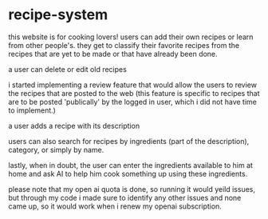# recipe-system

this website is for cooking lovers! 
users can add their own recipes or learn from other people's. 
they get to classify their favorite recipes from the recipes that are yet to be made or that have already been done.

a user can delete or edit old recipes

i started implementing a review feature that would allow the users to review the recipes that are posted to the web (this feature is specific to recipes that are to be posted 'publically' by the logged in user, which i did not have time to implement.)

a user adds a recipe with its description

users can also search for recipes by ingredients (part of the description), category, or simply by name.


lastly, when in doubt, the user can enter the ingredients available to him at home and ask AI to help him cook something up using these ingredients.

please note that my open ai quota is done, so running it would yeild issues, but through  my code i made sure to identify any other issues and none came up, so it would work when i renew my openai subscription.


